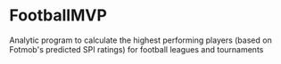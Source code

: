 # FootballMVP
Analytic program to calculate the highest performing players (based on Fotmob's predicted SPI ratings) for football leagues and tournaments
